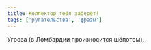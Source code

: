 ```yaml
---
title: Коллектор тебя заберёт!
tags: ['ругательства', 'фразы']
---
```


Угроза (в Ломбардии произносится шёпотом).
